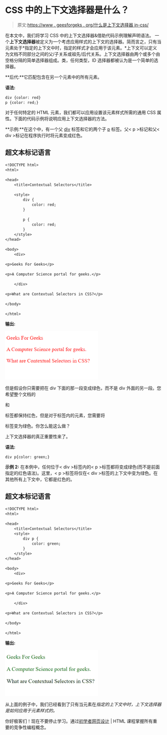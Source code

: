 # CSS 中的上下文选择器是什么？

> 原文:[https://www . geesforgeks . org/什么是上下文选择器 in-css/](https://www.geeksforgeeks.org/what-is-contextual-selector-in-css/)

在本文中，我们将学习 CSS 中的上下文选择器&借助代码示例理解声明语法。
一个**上下文选择器**被定义为一个考虑应用样式的上下文的选择器。简而言之，只有当元素处于*指定的上下文中时，指定的样式才会应用于该元素。*上下文可以定义为文档不同部分之间的父/子关系或祖先/后代关系。上下文选择器由两个或多个由空格分隔的简单选择器组成。类，任何类型，ID 选择器都被认为是一个简单的选择器。

**后代:**它匹配包含在另一个元素中的所有元素。

**语法:**

```
div {color: red}
p {color: red;}
```

对于任何特定的 HTML 元素，我们都可以应用设置该元素样式所需的通用 CSS 属性。下面的代码示例将说明应用上下文选择器的方法。

**示例:**在这个中，有一个父 [div](https://www.geeksforgeeks.org/div-tag-html/) 标签和它的两个子 [p](https://www.geeksforgeeks.org/html-paragraph/) 标签。父< p >标记和父< div >标记在程序执行时将元素变成红色。

## 超文本标记语言

```
<!DOCTYPE html>
<html>

<head>
    <title>Contextual Selectors</title>

    <style>
        div {
            color: red;
        }

        p {
            color: red;
        }
    </style>
</head>

<body>
    <div>

<p>Geeks For Geeks</p>

<p>A Computer Science portal for geeks.</p>

    </div>

<p>What are Contextual Selectors in CSS?</p>

</body>

</html>
```

**输出:**

![Without using conceptual selector](img/3bb83cca1b9dd198d79951798c9b064f.png)

但是假设你只需要把在 div 下面的那一段变成绿色，而不是 div 外面的另一段。您希望整个文档的

和

标签都保持红色，但是对于标签内的元素，您需要将

标签变为绿色。你怎么能这么做？

上下文选择器的真正重要性来了。

**语法:**

```
div p{color: green;}
```

**示例 2:** 在本例中，任何位于< div >标签内的< p >标签都将变成绿色(而不是前面指定的红色语法)。这里，< p >标签将仅在< div >标签的上下文中变为绿色。在其他所有上下文中，它都是红色的。

## 超文本标记语言

```
<!DOCTYPE html>
<html>

<head>
    <title>Contextual Selectors</title>
    <style>
        div p {
            color: green;
        }
    </style>
</head>

<body>
    <div>

<p>Geeks For Geeks</p>

<p>A Computer Science portal for geeks.</p>

    </div>

<p>What are Contextual Selectors in CSS?</p>

</body>

</html>
```

**输出:**

![Conceptual Selector in CSS](img/91f5a61737eee69ba8b10e1b4139fc43.png)

从上面的例子中，我们已经看到了只有当元素在*指定的上下文中时，上下文选择器是如何应用于元素样式的。*

你好极客们！现在不要停止学习。通过[初学者网页设计](https://practice.geeksforgeeks.org/courses/web-design-html?utm_source=geeksforgeeks&utm_medium=article&utm_campaign=GFG_Article_Bottom_HTML) | HTML 课程掌握所有重要的竞争性编程概念。